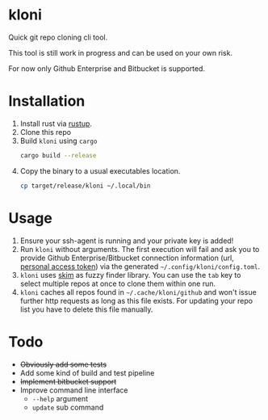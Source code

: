 # kloni

Quick git repo cloning cli tool.

This tool is still work in progress and can be used on your own risk.

For now only Github Enterprise and Bitbucket is supported.

# Installation

1. Install rust via [rustup](https://rustup.rs/).
1. Clone this repo
1. Build `kloni` using `cargo`
   ```bash
   cargo build --release
   ```
1. Copy the binary to a usual executables location.
   ```bash
   cp target/release/kloni ~/.local/bin
   ```

# Usage

1. Ensure your ssh-agent is running and your private key is added!
1. Run `kloni` without arguments. The first execution will fail and ask you to provide Github Enterprise/Bitbucket connection information (url, [personal access token](https://docs.github.com/de/authentication/keeping-your-account-and-data-secure/creating-a-personal-access-token)) via the generated `~/.config/kloni/config.toml`.
1. `kloni` uses [skim](https://github.com/lotabout/skim) as fuzzy finder library. You can use the `tab` key to select multiple repos at once to clone them within one run.
1. `kloni` caches all repos found in `~/.cache/kloni/github` and won't issue further http requests as long as this file exists. For updating your repo list you have to delete this file manually.

# Todo

- ~~Obviously add some tests~~
- Add some kind of build and test pipeline
- ~~Implement bitbucket support~~
- Improve command line interface
  - `--help` argument
  - `update` sub command

